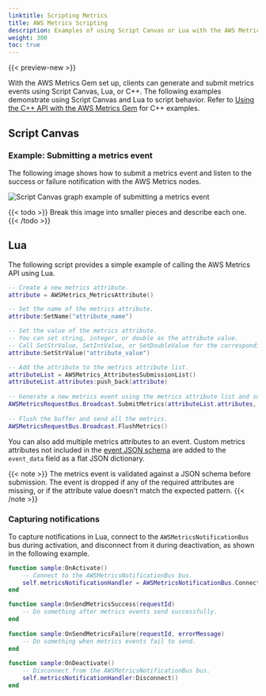 ```yaml
---
linktitle: Scripting Metrics
title: AWS Metrics Scripting
description: Examples of using Script Canvas or Lua with the AWS Metrics Gem and Open 3D Engine (O3DE) to generate and submit metrics.
weight: 300
toc: true
---
```


{{< preview-new >}}

With the AWS Metrics Gem set up, clients can generate and submit metrics events using Script Canvas, Lua, or C++. The following examples demonstrate using Script Canvas and Lua to script behavior. Refer to [Using the C++ API with the AWS Metrics Gem](./cpp-api.md) for C++ examples.

## Script Canvas

### Example: Submitting a metrics event

The following image shows how to submit a metrics event and listen to the success or failure notification with the AWS Metrics nodes.

![Script Canvas graph example of submitting a metrics event](/images/user-guide/gems/reference/aws/aws-metrics/scripting-submitting-metrics-event.png)

{{< todo >}}
Break this image into smaller pieces and describe each one.
{{< /todo >}}

## Lua

The following script provides a simple example of calling the AWS Metrics API using Lua.

```lua
-- Create a new metrics attribute.
attribute = AWSMetrics_MetricsAttribute()

-- Set the name of the metrics attribute.
attribute:SetName("attribute_name")

-- Set the value of the metrics attribute.
-- You can set string, integer, or double as the attribute value.
-- Call SetStrValue, SetIntValue, or SetDoubleValue for the corresponding value type.
attribute:SetStrValue("attribute_value")

-- Add the attribute to the metrics attribute list.
attributeList = AWSMetrics_AttributesSubmissionList()
attributeList.attributes:push_back(attribute)
 
-- Generate a new metrics event using the metrics attribute list and submit it.
AWSMetricsRequestBus.Broadcast.SubmitMetrics(attributeList.attributes, "event_source", true)
 
-- Flush the buffer and send all the metrics.
AWSMetricsRequestBus.Broadcast.FlushMetrics()
```

You can also add multiple metrics attributes to an event. Custom metrics attributes not included in the [event JSON schema](./event-schema.md) are added to the `event_data` field as a flat JSON dictionary.

{{< note >}}
The metrics event is validated against a JSON schema before submission. The event is dropped if any of the required attributes are missing, or if the attribute value doesn't match the expected pattern.
{{< /note >}}

### Capturing notifications

To capture notifications in Lua, connect to the `AWSMetricsNotificationBus` bus during activation, and disconnect from it during deactivation, as shown in the following example.

```lua
function sample:OnActivate()
    -- Connect to the AWSMetricsNotificationBus bus.
    self.metricsNotificationHandler = AWSMetricsNotificationBus.Connect(self, self.entityId)
end

function sample:OnSendMetricsSuccess(requestId)
    -- Do something after metrics events send successfully.
end
 
function sample:OnSendMetricsFailure(requestId, errorMessage)
    -- Do something when metrics events fail to send.
end
 
function sample:OnDeactivate()
    -- Disconnect from the AWSMetricsNotificationBus bus.
    self.metricsNotificationHandler:Disconnect()
end
```
